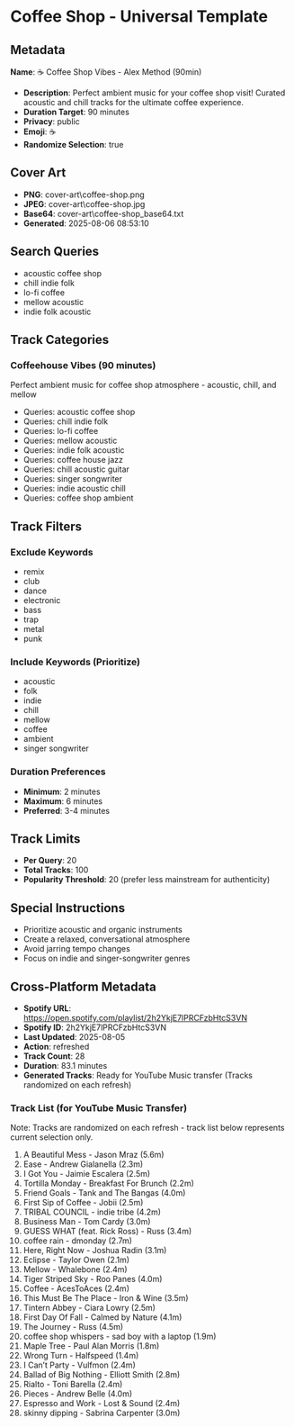 # Coffee Shop - Universal Template

## Metadata

**Name**: ☕ Coffee Shop Vibes - Alex Method (90min)
- **Description**: Perfect ambient music for your coffee shop visit! Curated acoustic and chill tracks for the ultimate coffee experience.
- **Duration Target**: 90 minutes
- **Privacy**: public
- **Emoji**: ☕
- **Randomize Selection**: true


## Cover Art
- **PNG**: cover-art\coffee-shop.png
- **JPEG**: cover-art\coffee-shop.jpg
- **Base64**: cover-art\coffee-shop_base64.txt
- **Generated**: 2025-08-06 08:53:10

## Search Queries

- acoustic coffee shop
- chill indie folk
- lo-fi coffee
- mellow acoustic
- indie folk acoustic

## Track Categories

### Coffeehouse Vibes (90 minutes)

Perfect ambient music for coffee shop atmosphere - acoustic, chill, and mellow

- Queries: acoustic coffee shop
- Queries: chill indie folk
- Queries: lo-fi coffee
- Queries: mellow acoustic
- Queries: indie folk acoustic
- Queries: coffee house jazz
- Queries: chill acoustic guitar
- Queries: singer songwriter
- Queries: indie acoustic chill
- Queries: coffee shop ambient

## Track Filters

### Exclude Keywords

- remix
- club
- dance
- electronic
- bass
- trap
- metal
- punk

### Include Keywords (Prioritize)

- acoustic
- folk
- indie
- chill
- mellow
- coffee
- ambient
- singer songwriter

### Duration Preferences

- **Minimum**: 2 minutes
- **Maximum**: 6 minutes
- **Preferred**: 3-4 minutes

## Track Limits

- **Per Query**: 20
- **Total Tracks**: 100
- **Popularity Threshold**: 20 (prefer less mainstream for authenticity)

## Special Instructions

- Prioritize acoustic and organic instruments
- Create a relaxed, conversational atmosphere
- Avoid jarring tempo changes
- Focus on indie and singer-songwriter genres

## Cross-Platform Metadata
- **Spotify URL**: https://open.spotify.com/playlist/2h2YkjE7lPRCFzbHtcS3VN
- **Spotify ID**: 2h2YkjE7lPRCFzbHtcS3VN
- **Last Updated**: 2025-08-05
- **Action**: refreshed
- **Track Count**: 28
- **Duration**: 83.1 minutes
- **Generated Tracks**: Ready for YouTube Music transfer (Tracks randomized on each refresh)

### Track List (for YouTube Music Transfer)
Note: Tracks are randomized on each refresh - track list below represents current selection only.
 1. A Beautiful Mess - Jason Mraz (5.6m)
 2. Ease - Andrew Gialanella (2.3m)
 3. I Got You - Jaimie Escalera (2.5m)
 4. Tortilla Monday - Breakfast For Brunch (2.2m)
 5. Friend Goals - Tank and The Bangas (4.0m)
 6. First Sip of Coffee - Jobii (2.5m)
 7. TRIBAL COUNCIL - indie tribe (4.2m)
 8. Business Man - Tom Cardy (3.0m)
 9. GUESS WHAT (feat. Rick Ross) - Russ (3.4m)
10. coffee rain - dmonday (2.7m)
11. Here, Right Now - Joshua Radin (3.1m)
12. Eclipse - Taylor Owen (2.1m)
13. Mellow - Whalebone (2.4m)
14. Tiger Striped Sky - Roo Panes (4.0m)
15. Coffee - AcesToAces (2.4m)
16. This Must Be The Place - Iron & Wine (3.5m)
17. Tintern Abbey - Ciara Lowry (2.5m)
18. First Day Of Fall - Calmed by Nature (4.1m)
19. The Journey - Russ (4.5m)
20. coffee shop whispers - sad boy with a laptop (1.9m)
21. Maple Tree - Paul Alan Morris (1.8m)
22. Wrong Turn - Halfspeed (1.4m)
23. I Can’t Party - Vulfmon (2.4m)
24. Ballad of Big Nothing - Elliott Smith (2.8m)
25. Rialto - Toni Barella (2.4m)
26. Pieces - Andrew Belle (4.0m)
27. Espresso and Work - Lost & Sound (2.4m)
28. skinny dipping - Sabrina Carpenter (3.0m)
